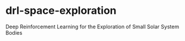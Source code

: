# drl-space-exploration
Deep Reinforcement Learning for the Exploration of Small Solar System Bodies
